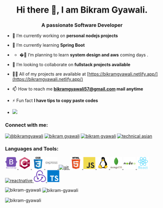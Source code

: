 <h1 align="center">Hi there 👋, I am Bikram Gyawali.</h1>
<h3 align="center">A passionate Software Developer</h3>

- 🔭 I’m currently working on **personal nodejs projects**

- 🌱 I’m currently learning **Spring Boot**
- - �🔭 I’m planning to learn **system design and aws** coming days .


- 👯 I’m looking to collaborate on **fullstack projects available**

- 👨‍💻 All of my projects are available at [https://bikramgyawali.netlify.app/](https://bikramgyawali.netlify.app/)

- 📫 How to reach me **bikramgyawali57@gmail.com mail anytime**

- ⚡ Fun fact **I have tips to copy paste codes**
- ![](https://komarev.com/ghpvc/?username=Bikram-Gyawali&color=f95378)

<h3 align="left">Connect with me:</h3>
<p align="left">
<a href="https://dev.to/@bikramgyawali" target="blank"><img align="center" src="https://cdn.jsdelivr.net/npm/simple-icons@3.0.1/icons/dev-dot-to.svg" alt="@bikramgyawali" height="30" width="40" /></a>
<a href="https://linkedin.com/in/bikram gyawali" target="blank"><img align="center" src="https://raw.githubusercontent.com/rahuldkjain/github-profile-readme-generator/master/src/images/icons/Social/linked-in-alt.svg" alt="bikram gyawali" height="30" width="40" /></a>
<a href="https://fb.com/bikram gyawali" target="blank"><img align="center" src="https://raw.githubusercontent.com/rahuldkjain/github-profile-readme-generator/master/src/images/icons/Social/facebook.svg" alt="bikram gyawali" height="30" width="40" /></a>
<a href="https://www.youtube.com/c/technical asian" target="blank"><img align="center" src="https://raw.githubusercontent.com/rahuldkjain/github-profile-readme-generator/master/src/images/icons/Social/youtube.svg" alt="technical asian" height="30" width="40" /></a>
</p>

<h3 align="left">Languages and Tools:</h3>
<p align="left"> <a href="https://getbootstrap.com" target="_blank"> <img src="https://raw.githubusercontent.com/devicons/devicon/master/icons/bootstrap/bootstrap-plain-wordmark.svg" alt="bootstrap" width="40" height="40"/> </a> <a href="https://www.w3schools.com/cpp/" target="_blank"> <img src="https://raw.githubusercontent.com/devicons/devicon/master/icons/cplusplus/cplusplus-original.svg" alt="cplusplus" width="40" height="40"/> </a> <a href="https://www.w3schools.com/css/" target="_blank"> <img src="https://raw.githubusercontent.com/devicons/devicon/master/icons/css3/css3-original-wordmark.svg" alt="css3" width="40" height="40"/> </a> <a href="https://expressjs.com" target="_blank"> <img src="https://raw.githubusercontent.com/devicons/devicon/master/icons/express/express-original-wordmark.svg" alt="express" width="40" height="40"/> </a> <a href="https://git-scm.com/" target="_blank"> <img src="https://www.vectorlogo.zone/logos/git-scm/git-scm-icon.svg" alt="git" width="40" height="40"/> </a> <a href="https://www.w3.org/html/" target="_blank"> <img src="https://raw.githubusercontent.com/devicons/devicon/master/icons/html5/html5-original-wordmark.svg" alt="html5" width="40" height="40"/> </a> <a href="https://developer.mozilla.org/en-US/docs/Web/JavaScript" target="_blank"> <img src="https://raw.githubusercontent.com/devicons/devicon/master/icons/javascript/javascript-original.svg" alt="javascript" width="40" height="40"/> </a> <a href="https://www.linux.org/" target="_blank"> <img src="https://raw.githubusercontent.com/devicons/devicon/master/icons/linux/linux-original.svg" alt="linux" width="40" height="40"/> </a> <a href="https://www.mongodb.com/" target="_blank"> <img src="https://raw.githubusercontent.com/devicons/devicon/master/icons/mongodb/mongodb-original-wordmark.svg" alt="mongodb" width="40" height="40"/> </a> <a href="https://nodejs.org" target="_blank"> <img src="https://raw.githubusercontent.com/devicons/devicon/master/icons/nodejs/nodejs-original-wordmark.svg" alt="nodejs" width="40" height="40"/> </a> <a href="https://reactjs.org/" target="_blank"> <img src="https://raw.githubusercontent.com/devicons/devicon/master/icons/react/react-original-wordmark.svg" alt="react" width="40" height="40"/> </a> <a href="https://reactnative.dev/" target="_blank"> <img src="https://reactnative.dev/img/header_logo.svg" alt="reactnative" width="40" height="40"/> </a> <a href="https://redux.js.org" target="_blank"> <img src="https://raw.githubusercontent.com/devicons/devicon/master/icons/redux/redux-original.svg" alt="redux" width="40" height="40"/> </a> <a href="https://www.typescriptlang.org/" target="_blank"> <img src="https://raw.githubusercontent.com/devicons/devicon/master/icons/typescript/typescript-original.svg" alt="typescript" width="40" height="40"/> </a> </p>

<p><img align="left" src="https://github-readme-stats.vercel.app/api/top-langs?username=bikram-gyawali&show_icons=true&locale=en&layout=compact" alt="bikram-gyawali" /></p>

<p>&nbsp;<img align="center" src="https://github-readme-stats.vercel.app/api?username=bikram-gyawali&show_icons=true&locale=en" alt="bikram-gyawali" /></p>

<p><img align="center" src="https://github-readme-streak-stats.herokuapp.com/?user=bikram-gyawali&" alt="bikram-gyawali" /></p>

